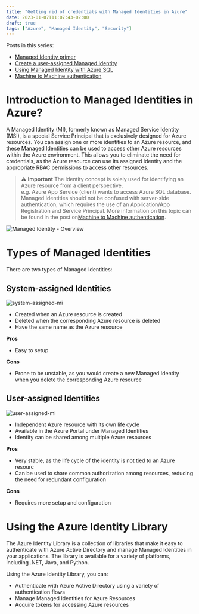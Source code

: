 ```yaml
---
title: "Getting rid of credentials with Managed Identities in Azure"
date: 2023-01-07T11:07:43+02:00
draft: true
tags: ["Azure", "Managed Identity", "Security"]
---
```


Posts in this series:
- [Managed Identity primer](/posts/managed-identity-primer)
- [Create a user-assigned Managed Identity](/posts/create-a-user-assgined-managed-identity)
- [Using Managed Identity with Azure SQL](/posts/using-managed-identity-with-azure-sql)
- [Machine to Machine authentication](/posts/todo)

# Introduction to Managed Identities in Azure?  
A Managed Identity (MI), formerly known as Managed Service Identity (MSI), is a special Service Principal that is exclusively designed for Azure resources. You can assign one or more identities to an Azure resource, and these Managed Identities can be used to access other Azure resources within the Azure environment. This allows you to eliminate the need for credentials, as the Azure resource can use its assigned identity and the appropriate RBAC permissions to access other resources.

> ⚠ **Important** The Identity concept is solely used for identifying an Azure resource from a client perspective.  
> e.g. Azure App Service (client) wants to access Azure SQL database.  
> Managed Identities should not be confused with server-side authentication, which requires the use of an Application/App Registration and Service Principal. More information on this topic can be found in the post on[Machine to Machine authentication](/posts/todo).

![Managed Identity - Overview](/img/mi-overview.jpg)

# Types of Managed Identities
There are two types of Managed Identities:

## System-assigned Identities
![system-assigned-mi](/img/system-assigned-mi.png)
  - Created when an Azure resource is created
  - Deleted when the corresponding Azure resource is deleted
  - Have the same name as the Azure resource

**Pros**
  - Easy to setup  

**Cons**  
  - Prone to be unstable, as you would create a new Managed Identity when you delete the corresponding Azure resource

## User-assigned Identities
![user-assigned-mi](/img/user-assigned-mi.png)
  - Independent Azure resource with its own life cycle
  - Available in the Azure Portal under Managed Identities
  - Identity can be shared among multiple Azure resources  

**Pros**
 - Very stable, as the life cycle of the identity is not tied to an Azure resourc
 - Can be used to share common authorization among resources, reducing the need for redundant configuration

**Cons**
 - Requires more setup and configuration
  
# Using the Azure Identity Library
The Azure Identity Library is a collection of libraries that make it easy to authenticate with Azure Active Directory and manage Managed Identities in your applications. The library is available for a variety of platforms, including .NET, Java, and Python.

Using the Azure Identity Library, you can:
- Authenticate with Azure Active Directory using a variety of authentication flows
- Manage Managed Identities for Azure Resources
- Acquire tokens for accessing Azure resources
